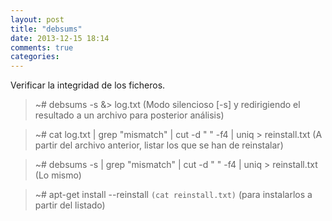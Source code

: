 ```yaml
---
layout: post
title: "debsums"
date: 2013-12-15 18:14
comments: true
categories: 
---
```

Verificar la integridad de los ficheros.

>~# debsums -s &> log.txt  (Modo silencioso [-s] y redirigiendo el resultado a un archivo para posterior análisis)

>~# cat log.txt | grep "mismatch" | cut -d " " -f4 | uniq > reinstall.txt (A partir del archivo anterior, listar los que se han de reinstalar)

>~# debsums -s | grep "mismatch" | cut -d " " -f4 | uniq > reinstall.txt (Lo mismo)

>~# apt-get install --reinstall `(cat reinstall.txt)`  (para instalarlos a partir del listado)

